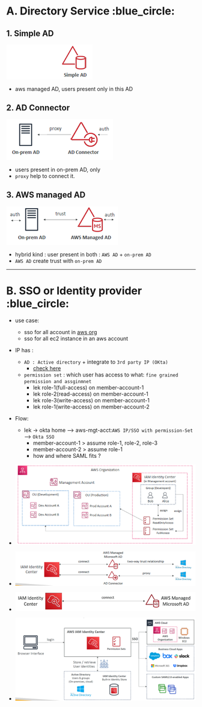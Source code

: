 # A. **Directory Service** :blue_circle:
## 1. Simple AD
![img_5.png](../99_img/security/org-2/img_5.png)
- aws managed AD, users present only in this AD

## 2. AD Connector
![img_6.png](../99_img/security/org-2/img_6.png)
- users present in on-prem AD, only
- `proxy` help to connect it.

## 3. AWS managed AD
![img_7.png](../99_img/security/org-2/img_7.png)
- hybrid kind : user present in both : `AWS AD` + `on-prem AD`
- `AWS AD` create trust with `on-prem AD`

---
# B. SSO or **Identity provider** :blue_circle:
- use case:
    - sso for all account in [aws org](./03_AWS_org.md)
    - sso for all ec2 instance in an aws account
- IP has :
    - `AD : Active directory`  + integrate to `3rd party IP (OKta)`
        - [check here](#f-aws--ad-active-directory)
    - `permission set` : which user has access to what: `fine grained permission and assginmnet`
        - lek role-1(full-access) on  member-account-1
        - lek role-2(read-access) on  member-account-1
        - lek role-3(write-access) on  member-account-1
        - lek role-1(write-access) on  member-account-2

- Flow:
    - lek -> okta home  --> aws-mgt-acct:`AWS IP/SSO with permission-Set` --> `Okta SSO`
        - member-account-1 > assume role-1, role-2, role-3
        - member-account-2 > assume role-1
        - how and where SAML fits ?

- ![img_4.png](../99_img/security/org-2/img_4.png)
- ![img_8.png](../99_img/security/org-2/img_8.png)
- ![img_9.png](../99_img/security/org-2/img_9.png)
- ![img_3.png](../99_img/security/org-2/img_3.png)







